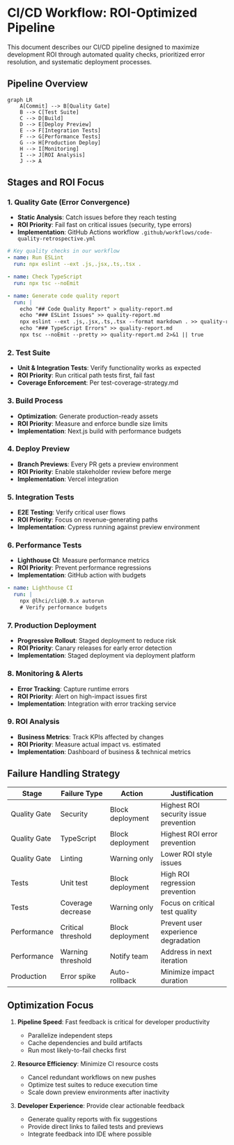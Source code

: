 # CI/CD Workflow: ROI-Optimized Pipeline

This document describes our CI/CD pipeline designed to maximize development ROI through automated quality checks, prioritized error resolution, and systematic deployment processes.

## Pipeline Overview

```mermaid
graph LR
    A[Commit] --> B[Quality Gate]
    B --> C[Test Suite]
    C --> D[Build]
    D --> E[Deploy Preview]
    E --> F[Integration Tests]
    F --> G[Performance Tests]
    G --> H[Production Deploy]
    H --> I[Monitoring]
    I --> J[ROI Analysis]
    J --> A
```

## Stages and ROI Focus

### 1. Quality Gate (Error Convergence)

- **Static Analysis**: Catch issues before they reach testing
- **ROI Priority**: Fail fast on critical issues (security, type errors)
- **Implementation**: GitHub Actions workflow `.github/workflows/code-quality-retrospective.yml`

```yaml
# Key quality checks in our workflow
- name: Run ESLint
  run: npx eslint --ext .js,.jsx,.ts,.tsx .

- name: Check TypeScript
  run: npx tsc --noEmit

- name: Generate code quality report
  run: |
    echo "## Code Quality Report" > quality-report.md
    echo "### ESLint Issues" >> quality-report.md
    npx eslint --ext .js,.jsx,.ts,.tsx --format markdown . >> quality-report.md || true
    echo "### TypeScript Errors" >> quality-report.md
    npx tsc --noEmit --pretty >> quality-report.md 2>&1 || true
```

### 2. Test Suite

- **Unit & Integration Tests**: Verify functionality works as expected
- **ROI Priority**: Run critical path tests first, fail fast
- **Coverage Enforcement**: Per test-coverage-strategy.md

### 3. Build Process

- **Optimization**: Generate production-ready assets
- **ROI Priority**: Measure and enforce bundle size limits
- **Implementation**: Next.js build with performance budgets

### 4. Deploy Preview

- **Branch Previews**: Every PR gets a preview environment
- **ROI Priority**: Enable stakeholder review before merge
- **Implementation**: Vercel integration

### 5. Integration Tests

- **E2E Testing**: Verify critical user flows
- **ROI Priority**: Focus on revenue-generating paths
- **Implementation**: Cypress running against preview environment

### 6. Performance Tests

- **Lighthouse CI**: Measure performance metrics
- **ROI Priority**: Prevent performance regressions
- **Implementation**: GitHub action with budgets

```yaml
- name: Lighthouse CI
  run: |
    npx @lhci/cli@0.9.x autorun
    # Verify performance budgets
```

### 7. Production Deployment

- **Progressive Rollout**: Staged deployment to reduce risk
- **ROI Priority**: Canary releases for early error detection
- **Implementation**: Staged deployment via deployment platform

### 8. Monitoring & Alerts

- **Error Tracking**: Capture runtime errors
- **ROI Priority**: Alert on high-impact issues first
- **Implementation**: Integration with error tracking service

### 9. ROI Analysis

- **Business Metrics**: Track KPIs affected by changes
- **ROI Priority**: Measure actual impact vs. estimated
- **Implementation**: Dashboard of business & technical metrics

## Failure Handling Strategy

| Stage | Failure Type | Action | Justification |
|-------|--------------|--------|---------------|
| Quality Gate | Security | Block deployment | Highest ROI security issue prevention |
| Quality Gate | TypeScript | Block deployment | Highest ROI error prevention |
| Quality Gate | Linting | Warning only | Lower ROI style issues |
| Tests | Unit test | Block deployment | High ROI regression prevention |
| Tests | Coverage decrease | Warning only | Focus on critical test quality |
| Performance | Critical threshold | Block deployment | Prevent user experience degradation |
| Performance | Warning threshold | Notify team | Address in next iteration |
| Production | Error spike | Auto-rollback | Minimize impact duration |

## Optimization Focus

1. **Pipeline Speed**: Fast feedback is critical for developer productivity
   - Parallelize independent steps
   - Cache dependencies and build artifacts
   - Run most likely-to-fail checks first

2. **Resource Efficiency**: Minimize CI resource costs
   - Cancel redundant workflows on new pushes
   - Optimize test suites to reduce execution time
   - Scale down preview environments after inactivity

3. **Developer Experience**: Provide clear actionable feedback
   - Generate quality reports with fix suggestions
   - Provide direct links to failed tests and previews
   - Integrate feedback into IDE where possible
